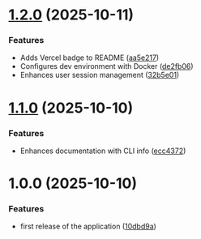 # [1.2.0](https://github.com/nitrokit/nitrokit-nextjs/compare/v1.1.0...v1.2.0) (2025-10-11)


### Features

* Adds Vercel badge to README ([aa5e217](https://github.com/nitrokit/nitrokit-nextjs/commit/aa5e217c930486d9a3b61cdb9c3ee58f01d3e2e1))
* Configures dev environment with Docker ([de2fb06](https://github.com/nitrokit/nitrokit-nextjs/commit/de2fb06501a04a7df686dc0a4ce3ce9c0b21e961))
* Enhances user session management ([32b5e01](https://github.com/nitrokit/nitrokit-nextjs/commit/32b5e0184f755d285b0c6fd8edc3f4910a497987))

# [1.1.0](https://github.com/nitrokit/nitrokit-nextjs/compare/v1.0.0...v1.1.0) (2025-10-10)

### Features

- Enhances documentation with CLI info ([ecc4372](https://github.com/nitrokit/nitrokit-nextjs/commit/ecc4372f1934e1a0edfba68c262e86042774648f))

# 1.0.0 (2025-10-10)

### Features

- first release of the application ([10dbd9a](https://github.com/nitrokit/nitrokit-nextjs/commit/10dbd9aa1da4edb60632f5b0facea5fd01454c33))
